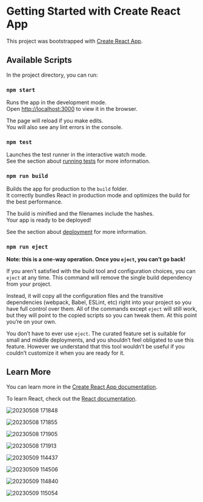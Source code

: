 # Getting Started with Create React App

This project was bootstrapped with [Create React App](https://github.com/facebook/create-react-app).

## Available Scripts

In the project directory, you can run:

### `npm start`

Runs the app in the development mode.\
Open [http://localhost:3000](http://localhost:3000) to view it in the browser.

The page will reload if you make edits.\
You will also see any lint errors in the console.

### `npm test`

Launches the test runner in the interactive watch mode.\
See the section about [running tests](https://facebook.github.io/create-react-app/docs/running-tests) for more information.

### `npm run build`

Builds the app for production to the `build` folder.\
It correctly bundles React in production mode and optimizes the build for the best performance.

The build is minified and the filenames include the hashes.\
Your app is ready to be deployed!

See the section about [deployment](https://facebook.github.io/create-react-app/docs/deployment) for more information.

### `npm run eject`

**Note: this is a one-way operation. Once you `eject`, you can’t go back!**

If you aren’t satisfied with the build tool and configuration choices, you can `eject` at any time. This command will remove the single build dependency from your project.

Instead, it will copy all the configuration files and the transitive dependencies (webpack, Babel, ESLint, etc) right into your project so you have full control over them. All of the commands except `eject` will still work, but they will point to the copied scripts so you can tweak them. At this point you’re on your own.

You don’t have to ever use `eject`. The curated feature set is suitable for small and middle deployments, and you shouldn’t feel obligated to use this feature. However we understand that this tool wouldn’t be useful if you couldn’t customize it when you are ready for it.

## Learn More

You can learn more in the [Create React App documentation](https://facebook.github.io/create-react-app/docs/getting-started).

To learn React, check out the [React documentation](https://reactjs.org/).

![20230508 171848](https://user-images.githubusercontent.com/16601623/236929661-45aee2c0-0552-45e5-8b80-9256a301d028.jpg)

![20230508 171855](https://user-images.githubusercontent.com/16601623/236929690-67d376a3-6ac5-45a2-8660-240ce1c1185b.jpg)

![20230508 171905](https://user-images.githubusercontent.com/16601623/236929717-c2bf873a-6da5-434d-ae99-d343abc577b8.jpg)

![20230508 171913](https://user-images.githubusercontent.com/16601623/236929733-5ca7ffbd-3fce-4099-9dfd-ae57baa513c6.jpg)

![20230509 114437](https://github.com/NogueiraJr/PageInspectionChallenge/assets/16601623/f60878ff-795b-4dd0-8c13-c12393d272c3)

![20230509 114506](https://github.com/NogueiraJr/PageInspectionChallenge/assets/16601623/217ae3a4-c181-47b3-8788-b733c197a2f2)

![20230509 114840](https://github.com/NogueiraJr/PageInspectionChallenge/assets/16601623/10b73d6c-4af7-4521-8112-3cf33ed47613)

![20230509 115054](https://github.com/NogueiraJr/PageInspectionChallenge/assets/16601623/6ef793f2-6ea3-4e7b-94c5-890a86a5b431)


